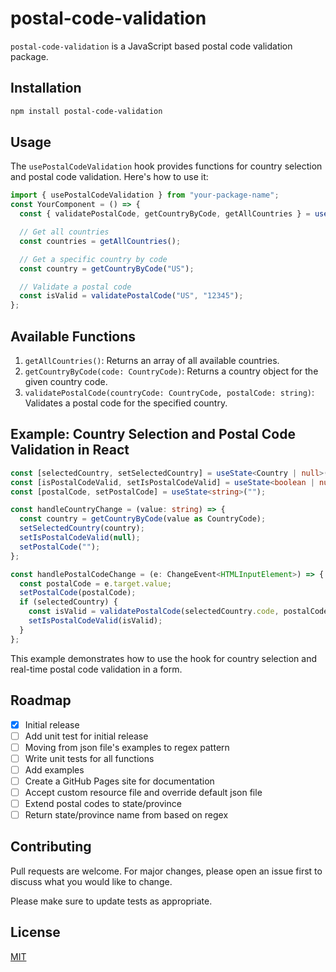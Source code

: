 # postal-code-validation

`postal-code-validation` is a JavaScript based postal code validation package.

## Installation

```bash
npm install postal-code-validation
```

## Usage

The `usePostalCodeValidation` hook provides functions for country selection and postal code validation. Here's how to use it:

```typescript
import { usePostalCodeValidation } from "your-package-name";
const YourComponent = () => {
  const { validatePostalCode, getCountryByCode, getAllCountries } = usePostalCodeValidation();

  // Get all countries
  const countries = getAllCountries();

  // Get a specific country by code
  const country = getCountryByCode("US");

  // Validate a postal code
  const isValid = validatePostalCode("US", "12345");
};
```

## Available Functions

1. `getAllCountries()`: Returns an array of all available countries.
2. `getCountryByCode(code: CountryCode)`: Returns a country object for the given country code.
3. `validatePostalCode(countryCode: CountryCode, postalCode: string)`: Validates a postal code for the specified country.

## Example: Country Selection and Postal Code Validation in React

```typescript
const [selectedCountry, setSelectedCountry] = useState<Country | null>(null);
const [isPostalCodeValid, setIsPostalCodeValid] = useState<boolean | null>(null);
const [postalCode, setPostalCode] = useState<string>("");

const handleCountryChange = (value: string) => {
  const country = getCountryByCode(value as CountryCode);
  setSelectedCountry(country);
  setIsPostalCodeValid(null);
  setPostalCode("");
};

const handlePostalCodeChange = (e: ChangeEvent<HTMLInputElement>) => {
  const postalCode = e.target.value;
  setPostalCode(postalCode);
  if (selectedCountry) {
    const isValid = validatePostalCode(selectedCountry.code, postalCode);
    setIsPostalCodeValid(isValid);
  }
};
```

This example demonstrates how to use the hook for country selection and real-time postal code validation in a form.

## Roadmap

- [x] Initial release
- [ ] Add unit test for initial release
- [ ] Moving from json file's examples to regex pattern
- [ ] Write unit tests for all functions
- [ ] Add examples
- [ ] Create a GitHub Pages site for documentation
- [ ] Accept custom resource file and override default json file
- [ ] Extend postal codes to state/province
- [ ] Return state/province name from based on regex

## Contributing

Pull requests are welcome. For major changes, please open an issue first
to discuss what you would like to change.

Please make sure to update tests as appropriate.

## License

[MIT](https://choosealicense.com/licenses/mit/)
